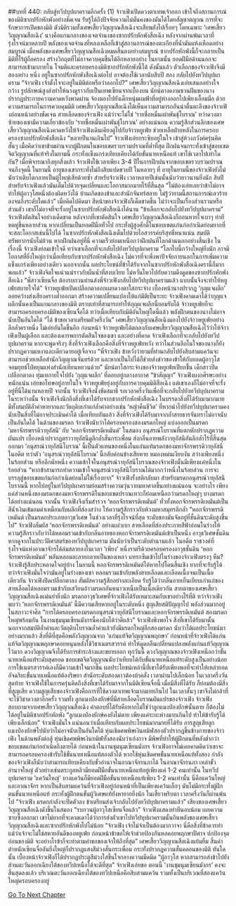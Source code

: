 ##บทที่ 440: กลับสู่ทวีปบุปผาครามอีกครั้ง (1)
จ้าวเฟิงเปิดดวงตาเทพเจ้าออก เข้าใจถึงสถานการณ์ของมิติซากปรักหักพังอย่างชัดเจน รับรู้ได้ถึงปัจจัยความไม่มั่นคงของมันได้โดยสัญชาตญาณ
การที่จะรักษาการเปิดของมิติ ตัวมิติรวมทั้งเศษเสี้ยววิญญาณสือเฉิงจะเสียพลังไปเรื่อยๆ
โดยเฉพาะ ‘เศษเสี้ยววิญญาณสือเฉิง’ นางคือแกนกลางของเจตจำนงของซากปรักหักพังสือเฉิง หลังจากผ่านพ้นเวลาที่รุ่งโรจน์มาหลายปี พลังของเจตจำนงที่หลงเหลือก็เข้าสู่สถานการณ์ของตะเกียงที่น้ำมันแห้งเหือดอย่างสมบูรณ์
เมื่อพลังของเศษเสี้ยววิญญาณสือเฉิงหมดสิ้นลงอย่างสมบูรณ์ ซากปรักหักพังนี้ก็จะกลายเป็นมิติที่ไร้ผู้ถือครอง สร้างวิกฤตที่ไม่อาจควบคุมขึ้นได้อีกหลายอย่าง
ในยามนั้น ยอดฝีมือด้านนอกจะสามารถเข้ามาภายใน โจมตีและครอบครองมิติซากปรักหักพังนี้ได้
ดังนั้นแล้ว
ตัวเลือกของจ้าวเฟิงจึงมีสองอย่าง
หนึ่ง อยู่ในซากปรักหักพังสือเฉิงต่อไป อาจต้องใช้เวลานับสิบปี
สอง กลับไปยังทวีปบุปผาคราม
“จ้าวเฟิง เจ้าตั้งใจจะอยู่ในมิติต่อหรือว่าออกไป?”
เศษเสี้ยววิญญาณสือเฉิงเอ่ยเสนออย่างใจกว้าง รูปลักษณ์สูงส่งทำให้นางดูราวกับเป็นเทพเซียนจากเบื้องบน
นัยน์ตางดงามชวนฝันของนางปรากฏประกายความคาดหวังพาดผ่าน จ้องมองไปยังเด็กหนุ่มผมฟ้าที่อยู่ห่างออกไปเพียงเอื้อมมือ
ด้วยความสามารถในการควบคุมมิติ เศษเสี้ยววิญญาณสือเฉิงได้เห็นความสามารถอันน่าตื่นตะลึงของจ้าวเฟิงก่อนหน้าอย่างชัดเจน
สายเลือดของจ้าวเฟิง แม้ว่าจะไม่ใช่ ‘รายชื่อหมื่นเผ่าพันธุ์โบราณ’ ทว่าดวงตาซ้ายของเขามีความเกี่ยวข้องกับ ‘รายชื่อหมื่นเผ่าพันธุ์โบราณ’ อย่างแน่นอน
ความรู้สึกส่วนลึกของเศษเสี้ยววิญญาณสือเฉิงคาดหวังให้จ้าวเฟิงเดินเคียงคู่ไปกับจ้าวหยูเฟ่ย ช่วยเหลือฝ่ายหลังในการครอบครองซากปรักหักพังสือเฉิง
“หลายปีนานเกินไป”
จ้าวเฟิงเอ่ยกระซิบอยู่ในใจ เข้าสู่ห้วงภวังค์ครุ่นคิดสั้นๆ
เมื่อคิดว่าเขาข้ามผ่านจากผู้ฝึกตนในขอบเขตรวบรวมปราณที่ต่ำที่สุด ฝึกฝนจนกระทั่งเข้าสู่ขอบเขตจิตวิญญาณที่แท้จริงในยามนี้ กระทั่งแข็งแกร่งเทียบเคียงได้กับขั้นนายเหนือแท้ เขาใช้เวลาไปเท่าใดกัน?
เมื่อพิจารณาถึงทุกสิ่งแล้ว จ้าวเฟิงใช้เวลาเพียง 3-4 ปีในการฝึกฝนจากขอบเขตรวบรวมปราณจนถึงจุดนี้
ในยามนี้ อายุของเขากระทั่งไม่ถึงสิบแปดขวบปี
ในหลายๆ ที่ อายุในยามนี้ของจ้าวเฟิงยังไม่นับว่าเติบโตกลายเป็นผู้ใหญ่เสียด้วยซ้ำ
สำหรับจ้าวเฟิง เวลาหลายปีเช่นนั้นนับว่ายาวนานยิ่งนัก
สิบปี สำหรับจ้าวเฟิงแล้วมันเต็มไปด้วยจุดเปลี่ยนและโอกาสมากมายไร้ที่สิ้นสุด
“ไม่ต้องเอ่ยเลยว่าข้าไม่อาจทำให้ผู้อาวุโสหนึ่งต้องผิดหวังได้ บ้านเกิดของข้าและสำนักจันทร์สลาย ไม่รู้ว่ายามนี้สถานการณ์เลวร้ายลงจนถึงระดับใดแล้ว”
เมื่อคิดไปคิดมา สีหน้าของจ้าวเฟิงก็เด็ดขาดขึ้น
ไม่ว่าจะเป็นเรื่องส่วนรวมหรือส่วนตัว เขาก็ไม่อาจที่จะรั้งอยู่ในซากปรักหักพังสือเฉิงได้นาน
“ข้าเลือกจะกลับไปยังทวีปบุปผาคราม”
จ้าวเฟิงตัดสินใจอย่างเด็ดขาด
หลังจากที่เขาตัดสินใจ เศษเสี้ยววิญญาณสือเฉิงก็ถอนหายใจเบาๆ ท่าทีหดหู่ขึ้นหลายส่วน
หากเปลี่ยนเป็นยอดฝีมือทั่วไป กระทั่งผู้สูงศักดิ์ในขอบเขตแก่นก่อกำเนิดย่อมยากที่จะสละโอกาสเช่นนี้ไปได้
ในซากปรักหักพังสือเฉิงเต็มไปด้วยไอสวรรค์บริสุทธิ์หนาแน่น สมบัติทรัพยากรนับไม่ถ้วน หากฝึกฝนอยู่ที่นี่ ความเร็วย่อมเหนือกว่าฝึกฝนที่โลกด้านนอกอย่างสิ้นเชิง
ในเรื่องนี้ จ้าวเฟิงย่อมเข้าใจดี
ทว่าเขาเลือกที่จะกลับไปยังทวีปบุปผาคราม
“โลกใบนี้กว้างใหญ่ยิ่งนัก อาจมีโอกาสที่ยิ่งใหญ่กว่าเมื่อเทียบกับซากปรักหักพังสือเฉิง ไม่ควรที่จะพึ่งพาปัจจัยภายนอกในการเพิ่มความแข็งแกร่งเพียงอย่างเดียว นอกจากนั้น ผลประโยชน์ที่ข้าได้รับจากในซากปรักหักพังสือเฉิงครานี้ก็มากพอแล้ว”
จ้าวเฟิงจิตใจแน่วแน่ราวกับผืนน้ำที่สงบเงียบ ไม่หวั่นไหวไปกับความดึงดูดของซากปรักหักพังสือเฉิง
“พี่สาวเซียนจื่อ ต้องรบกวนท่านส่งพี่จ้าวเฟิงกลับไปทวีปบุปผาครามแล้ว แบบนั้นจึงจะทำให้หยูเฟ่ยสบายใจได้”
จ้าวหยูเฟ่ยเปิดเปลือกตาออกเผยดวงตาใสกระจ่าง เบื้องหน้านางปรากฏ ‘กุญแจผลึก’ ลอยคว้างส่งเสียงครางต่ำออกมา สร้างความเปลี่ยนแปลงให้แก่มิติเป็นระยะ
จ้าวเฟิงคาดเดาได้ว่ากุญแจผลึกนั้นคงเป็นแกนกลางของมิติ
ตราบเท่าที่สามารถทำให้กุญแจผลึกนี้ยอมรับได้ จ้าวหยูเฟ่ยก็จะสามารถครอบครองมิติของเซียนจื่อได้ ทว่าเมื่อเทียบกับมิติอันใหญ่โตนี้แล้ว พลังฝึกตนของนางไม่อาจนับเป็นอันใดได้
“ได้ ข้าขอเวลาเตรียมตัวครึ่งวัน”
เศษเสี้ยววิญญาณสือเฉิงมองไปยังจ้าวหยูเฟ่ยอย่างลึกล้ำคราหนึ่ง ไม่เอ่ยอันใดขึ้นอีก
ก่อนหน้า จ้าวหยูเฟ่ยได้ตกลงกับเศษเสี้ยววิญญาณสือเฉิงไว้ว่าให้จ้าวเฟิงเป็นผู้เลือก และต้องเคารพการตัดสินใจของเขา
และอย่างที่คาด จ้าวเฟิงเลือกที่จะกลับไปยังทวีปบุปผาคราม
หากจะพูดจริงๆ สิ่งที่จ้าวเฟิงเลือกคือสิ่งที่จ้าวหยูเฟ่ยหวัง ทว่าในส่วนลึกในใจของนางก็ยังปรากฏความเหงาและเดียวดายอยู่เจือจาง
“พี่จ้าวเฟิง ข้าหวังว่ายามที่ท่านกลับไปยังสิบสามแคว้นจะสามารถช่วยเหลือสำนักวิญญาณจันทร์ด้วย และหากเป็นไปได้ก็ช่วยส่งข่าวของข้าให้กับยอดผู้อาวุโส จอมยุทธ์ไป๋หยุนแห่งสำนักเทียนหยวนด้วย”
นัยน์ตาใสกระจ่างของจ้าวหยูเฟ่ยเปียกชื้น เด็กสาวปิดเปลือกตาลง ทุ่มเทกายใจไปยัง ‘กุญแจผลึก’ ที่ลอยอยู่กลางอากาศ
“ข้าสัญญา”
จ้าวเฟิงผงกศีรษะอย่างหนักแน่น เอ่ยขอโทษอยู่ภายในใจ จ้าวหยูเฟ่ยยุ่งอยู่กับการควบคุมมิติสือเฉิง แต่เขาเองก็ไม่อาจที่จะรั้งอยู่ที่นี่ได้นานหลายปี
จากนั้น
จ้าวเฟิงจึงนั่งขัดสมาธิ รอเวลาครึ่งวันเพื่อที่จะกลับไปยังทวีปบุปผาคราม
ในระหว่างนั้น จ้าวเฟิงจึงนึกถึงสิ่งที่เขาได้รับจากซากปรักหักพังสือเฉิง
ในบรรดาสิ่งที่ได้รับมามากมาย มีทั้งสมบัติล้ำค่าหายากและวัตถุดิบเก่าแก่ล้ำค่าอย่างเช่น ‘หญ้าคืนชีวิต’ ที่หากนำไปยังทวีปบุปผาครามคงนับเป็นสิ่งที่ไม่อาจประเมินค่าได้
เมื่อเทียบกันแล้ว สิ่งที่จ้าวเฟิงได้รับมาจากถ้ำสายธารจันทราไม่อาจนับเป็นอันใดได้
ในด้านของมรดก จ้าวเฟิงนับว่าได้ครอบครองสองมรดกใหญ่
แบ่งออกเป็นมรดก ‘มหาจักรพรรดิวายุอัสนี’ กับ ‘หอกจักรพรรดิเหมันต์’
ในสมอง
อนุสรณ์โบราณที่แตกหักปรากฏความผันแปร เบื้องหน้าปรากฏตราวายุอัสนีดูลึกล้ำสั่นกระเพื่อม ส่งกลิ่นอายพลังวายุอัสนีอันลึกล้ำไร้ที่สิ้นสุดออกมา
‘อนุสรณ์วายุอัสนีโบราณ’ นี้เป็นตัวแทนของหนึ่งในแก่นแท้มรดกของมหาจักรพรรดิวายุอัสนีในอดีต
ทว่าตัว ‘อนุสรณ์วายุอัสนีโบราณ’ นี้กลับค่อนข้างเสียหาย หมองหม่นเงียบงัน สว่างเพียงหนึ่งในร้อยส่วน
หรืออีกนัยหนึ่ง ความเข้าใจในอนุสรณ์วายุอัสนีโบราณของจ้าวเฟิงนั้นมีเพียงแค่หนึ่งในร้อยส่วน
“หากข้าสามารถทำความเข้าใจอนุสรณ์วายุอัสนีโบราณได้มากกว่าหนึ่งในร้อยส่วน การจะบรรลุสู่ขอบเขตแก่นก่อกำเนิดย่อมไม่ใช่เรื่องยาก”
จ้าวเฟิงรั้งสติกลับมา
สำหรับมรดกอนุสรณ์วายุอัสนีโบราณนี้ หากไปอยู่ในทวีปบุปผาครามย่อมสร้างความวุ่นวายมหาศาลขึ้นอย่างแน่นอน
จะอย่างไร เพียงแค่ส่วนหนึ่งของมรดกของมหาจักรพรรดิในขอบเขตปราณเทวะก็ย่อมเหนือกว่ามรดกใหญ่ๆ บางมรดกได้อย่างแน่นอน
จากนั้น
จ้าวเฟิงจึงเริ่มสำรวจ ‘หอกจักรพรรดิเหมันต์’
ทั่วทั้งหอกจักรพรรดิเหมันต์เป็นสีน้ำเงินเข้มอมดำเหมือนกับผลึกที่ส่องสว่าง ให้ความรู้สึกราวกับห้วงมหาสมุทรลึกล้ำ
“หอกจักรพรรดิเหมันต์ เป็นมรดกประเภทอาวุธวิเศษ ในช่วงเวลาที่รุ่งโรจน์ที่สุด ระดับของมันจัดอยู่ที่ชั้นดินระดับสูงขึ้นไป”
จ้าวเฟิงสัมผัส ‘หอกจักรพรรดิเหมันต์’ อย่างแผ่วเบา สายเลือดที่ส่องประกายสีฟ้าอ่อนในร่างให้ความรู้สึกราวกับว่าได้หลอมรวมเข้ากับกลิ่นอายของหอกจักรพรรดิเหมันต์เข้าเป็นหนึ่ง
อาวุธวิเศษชั้นดิน หากดูจากในประวัติศาสตร์ของทวีปบุปผาคราม มันนับว่าเป็นระดับตำนานแล้ว
ในอดีต ราชวงศ์ที่รุ่งโรจน์แห่งอาณาจักรได้ล่มสลายลงในเวลา ‘เพียง’ หนึ่งราตรีด้วยครอบครองอาวุธชั้นดิน
‘หอกจักรพรรดิเหมันต์’ พลันหลอมละลายกลายเป็นของเหลว แทรกซึมเข้าไปในร่างของจ้าวเฟิงตรงๆ
หืม?
จ้าวเฟิงรู้สึกประหลาดใจอยู่บ้าง
ในยามนี้ หอกจักรพรรดิเหมันต์ได้หายไปโดนสิ้นเชิง ยากที่จะรับรู้ได้
ทว่าจ้าวเฟิงมั่นใจว่ามันอยู่ในร่างของเขา หลอมรวมเข้ากับพลังสายเลือดและเลือดเนื้อจนเป็นเนื้อเดียวกัน
จ้าวเฟิงปิดเปลือกตาลง สัมผัสความรู้สึกอย่างละเอียด รับรู้ได้ว่ากลิ่นอายเย็นเยียบเก่าแก่ของสายเลือดได้หลอมรวมเข้ากับเสวียนอ้าวมรดกอันหนาวเหน็บเป็นเนื้อเดียวกัน
สายตาของเศษเสี้ยววิญญาณสือเฉิงแม่นยำยิ่งนัก มรดกอาวุธวิเศษที่จ้าวเฟิงได้รับเหมาะสมกับเขาอย่างไร้ที่ติ
ทว่าจ้าวเฟิงพบว่า ‘หอกจักรพรรดิเหมันต์’ นี้มีความเสียหายอยู่ในระดับหนึ่ง สูญเสียสติปัญญาไป พลังส่วนมากอยู่ในสภาวะจำศีล
“การได้ครอบครองมรดกอนุสรณ์วายุอัสนีโบราณและหอกจักรพรรดิเหมันต์ สองมรดกใหญ่พร้อมกัน ในงานชุมนุมเซียนมังกรนี้คงนับได้ว่าดีแล้ว”
จ้าวเฟิงพึงพอใจ
สิ่งที่เขาได้รับมานั้น นอกจากสมบัติล้ำค่าและวัตถุดิบโบราณล้ำค่าแล้วยังมีมรดกใหญ่อีกสองมรดก นับว่าได้ผลประโยชน์มาอย่างมากแล้ว
สิ่งที่ดีที่สุดคือพลังวิญญาณจาก ‘แก่นแท้จิตวิญญาณพฤกษา’
ก่อนหน้าที่จ้าวเฟิงได้แก่นแท้จิตวิญญาณพฤกษาคอยหนุนหลังใช้วิชาเนตรสวรรค์ ทำให้ดูดกลืนเปลี่ยนแปลงพลังแก่นแท้วิญญาณไว้มาก ดวงวิญญาณจึงได้รับการชำระล้างและขยายออก
ทุกวันนี้
ดวงวิญญาณของจ้าวเฟิงเหนือกว่าขั้นนายเหนือแท้ระดับสุดยอด ขอบเขตจิตวิญญาณนับว่าเทียบได้กับขั้นนายเหนือแท้ระดับสูงเป็นอย่างน้อย การใช้เนตรสวรรค์เองก็มีความเข้าใจมากขึ้น
ผลประโยชน์เหล่านี้ที่เขาได้รับเพียงพอที่จะทำให้เหล่ายอดอัจฉริยะขั้นนายเหนือแท้ต้องริษยา สำนักระดับสองดาวต้องบ้าคลั่ง
เวลาผ่านไปเล็กน้อย
ในเวลาครึ่งวันสุดท้าย จ้าวเฟิงใช้ในการครุ่นคิดถึงสิ่งที่เขาได้รับมาจากในมิติเซียนจื่อนี้
เมื่อมีสิ่งที่ได้รับ ก็ย่อมต้องมีสิ่งที่สูญเสีย
ความสูญเสียของจ้าวเฟิงคือการที่ใช้ดวงตาเทพเจ้ามากมายเกินไป ในเวลาสั้นๆ เขาจึงไม่กล้าที่จะใช้วิชาดวงตาอีกครั้ง
รวมทั้ง
ลูกแมงป่องยักษ์ที่มีสายเลือดโบราณผันแปรของจ้าวเฟิง
จ้าวเฟิงสอบถามจากเศษเสี้ยววิญญาณสือเฉิง คำตอบที่ได้รับคือหากไม่ใช่ว่าลูกแมงป่องยักษ์นั้นตาย ก็ต้องไม่ได้อยู่ในมิติซากปรักหักพัง
“ลูกแมงป่องยักษ์คงยังไม่ตาย เพียงแค่ระยะห่างมากเกินไป ทำให้ข้ารับรู้ได้เพียงเล็กน้อย”
จ้าวเฟิงมั่นใจ
แน่นอนว่าเมื่อเทียบกับผลประโยชน์มากมายที่ได้รับ การสูญเสียลูกแมงป่องยักษ์ไปนับว่าไม่อาจนับเป็นอันใดได้
หุ่นเชิดศพพิษเงินทมิฬสองตัวปรากฏขึ้นข้างกายของจ้าวเฟิง
ในด้านพลังต่อสู้ หุ่นเชิดศพพิษเงินทมิฬทั้งสองนับว่าเก่งกาจ มีพิษที่ทำให้ผู้ฝึกตนที่พลังต่ำกว่าขอบเขตแก่นก่อกำเนิดถึงตายได้
ก่อนหน้าในงานชุมนุมเซียนมังกร จ้าวเฟิงอาจไม่เคยคาดคิดว่าเขาจะสามารถครอบครองข้ารับใช้ขั้นนายเหนือแท้สองตัวได้
หากใช้หุ่นเชิดศพขั้นนายเหนือแท้ทั้งสอง กำลังของจ้าวเฟิงก็นับว่าสามารถเทียบเคียงกับขั้วอำนาจในอาณาจักรนภาได้
ในอาณาจักรนภา เหล่าขั้วอำนาจใหญ่ ตัวอย่างเช่นตระกูลหลิวมียอดฝีมือขั้นนายเหนือแท้อยู่เพียงแค่ 1-2 คนเท่านั้น
ในทวีปบุปผาคราม ‘แคว้นใหญ่’ บางแคว้นก็มียอดฝีมือขั้นนายเหนือแท้เพียง 1-2 คนเท่านั้น
นี่คือแคว้นใหญ่และอาณาจักร
หากเป็นสิบสามแคว้นที่จ้าวเฟิงอยู่ก่อนหน้าที่เป็นเพียงแคว้นเล็กๆ มันไม่มีกระทั่งผู้ฝึกตนขั้นนายเหนือแท้ กระทั่งผู้ฝึกตนขั้นผู้วิเศษแท้ยังหายากยิ่งนัก
ในเสี้ยวพริบตา เวลาครึ่งวันก็ผ่านพ้นไป
“จ้าวเฟิง มรดกกำลังจะปิดตัวลง ข้าเตรียมส่งเจ้ากลับไปยังทวีปบุปผาครามแล้ว”
เสียงของเศษเสี้ยววิญญาณสือเฉิงดังขึ้นในสมอง
“รบกวนผู้อาวุโสเซียนจื่อแล้ว”
จ้าวเฟิงแสดงท่าทีนอบน้อม เผยความซาบซึ้งออกมา
เขาไม่ยากที่จะคาดเดาได้ว่าการส่งตัวเขาไปทวีปบุปผาครามนั้นกินพลังของเศษเสี้ยววิญญาณสือเฉิงและซากปรักหักพังไปไม่น้อย
“จ้าวเฟิง เจ้าไม่จำเป็นต้องมากวาจา นี่คือสิ่งที่ข้าควรทำแม้ว่าเจ้าจะไม่ใช่สหายอันดีของหยูเฟ่ย ก่อนหน้าข้าขอให้เจ้าช่วยป้องกันหอคอยพฤกษาปีศาจ ปกป้องจุดอ่อนของมิติ จะอย่างไรข้าก็จะทำตามคำขอของเจ้าให้ถึงที่สุด”
เศษเสี้ยววิญญาณสือเฉิงแย้มยิ้ม
สิ้นคำ
ตำหนักเซียนจื่ออันยิ่งใหญ่ก็ปรากฏแสงสีม่วงสั่นกระเพื่อม กระทั่งปรากฏความสั่นคลอนของมิติ
ทันใดนั้น
เบื้องหน้าจ้าวเฟิงก็ได้ปรากฏประตูสีม่วงใสขึ้นใจกลางความมืดมิด
“ผู้อาวุโส หากสามารถส่งข้าไปยังส่วนตะวันออกเฉียงใต้ของทวีปเหนือได้จะดีที่สุด”
จ้าวเฟิงเอ่ยขอ ตอนนี้ ‘งานชุมนุมเซียนมังกร’ คงจะสิ้นสุดลงแล้ว
บริเวณตะวันออกเฉียงใต้ของทวีปเหนือคือสิบสามแคว้น รวมทั้งเป็นบริเวณที่สองแคว้นใหญ่ครอบครองอยู่


[Go To Next Chapter]( ./220.md)